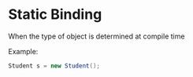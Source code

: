 # Static Binding

When the type of object is determined at compile time

Example:

```java
Student s = new Student();
```
